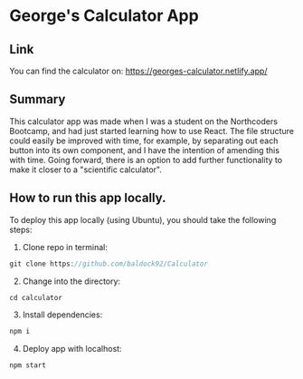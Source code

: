 # George's Calculator App
## Link

You can find the calculator on: https://georges-calculator.netlify.app/

## Summary

This calculator app was made when I was a student on the Northcoders Bootcamp, and had just started learning how to use React. The file structure could easily be improved with time, for example, by separating out each button into its own component, and I have the intention of amending this with time.
Going forward, there is an option to add further functionality to make it closer to a "scientific calculator".

## How to run this app locally.

To deploy this app locally (using Ubuntu), you should take the following steps:

1. Clone repo in terminal:
```js
git clone https://github.com/baldock92/Calculator
```
2. Change into the directory:
```js
cd calculator
```
3. Install dependencies:
```js
npm i
```
4. Deploy app with localhost:
```js
npm start
```
